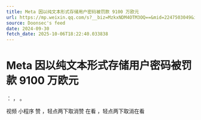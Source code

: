 ```yaml
---
title: Meta 因以纯文本形式存储用户密码被罚款 9100 万欧元
url: https://mp.weixin.qq.com/s?__biz=MzkxNDM4OTM3OQ==&mid=2247503049&idx=4&sn=70cfba1b39fe58f5f70f229bca0f271d
source: Doonsec's feed
date: 2024-09-30
fetch_date: 2025-10-06T18:22:40.033838
---
```


# Meta 因以纯文本形式存储用户密码被罚款 9100 万欧元

：
，
。

视频
小程序
赞
，轻点两下取消赞
在看
，轻点两下取消在看